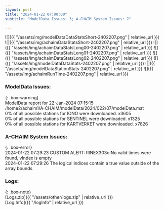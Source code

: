 ```yaml
---
layout: post
title: "2024-01-22 07:00:00"
subtitle: "ModelData Issues: 3; A-CHAIM System Issues: 2"

---
```


![]({{ "/assets/img/modelDataDataStatsShort-2402207.png" | relative_url }})
![]({{ "/assets/img/achaimDataStatsShort-2402207.png" | relative_url }})
![]({{ "/assets/img/achaimDataStatsLong00-2402207.png" | relative_url }})
![]({{ "/assets/img/achaimDataStatsLong01-2402207.png" | relative_url }})
![]({{ "/assets/img/achaimDataStatsLong02-2402207.png" | relative_url }})
![]({{ "/assets/img/modelDataDataStats-2402207.png" | relative_url }})
![]({{ "/assets/img/modelDataStationStats-2402207.png" | relative_url }})
![]({{ "/assets/img/achaimRunTime-2402207.png" | relative_url }})


### ModelData Issues:  
  
{: .box-warning}  
 ModelData report for 22-Jan-2024 07:15:15   
 /home2/achaim1/A-CHAIM/modelData/2024/022/07/modelData.mat   
 0% of all possible stations for IONO were downloaded. x3605   
 0% of all possible stations for SENTINEL were downloaded. x1325   
 0% of all possible stations for KARTVERKET were downloaded. x7826   
  
### A-CHAIM System Issues:  
  
{: .box-error}  
2024-01-22 07:29:23 CUSTOM ALERT: RINEX303o:No valid times were found, vIndex is empty  
2024-01-22 07:29:26 The logical indices contain a true value outside of the array bounds.  

### Logs:  
  
{: .box-note}  
[Logs.zip]({{ "/assets/other/logs.zip" | relative_url }})  
[Log Info]({{ "/logInfo" | relative_url }})  
